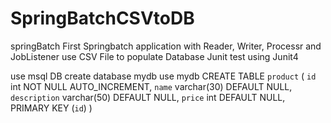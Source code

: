 # SpringBatchCSVtoDB

springBatch 
First Springbatch application with Reader, Writer, Processr and JobListener
use CSV File to populate Database
Junit test using Junit4

use msql DB
create database mydb
use mydb
CREATE TABLE `product` (
  `id` int NOT NULL AUTO_INCREMENT,
  `name` varchar(30) DEFAULT NULL,
  `description` varchar(50) DEFAULT NULL,
  `price` int DEFAULT NULL,
  PRIMARY KEY (`id`)
)
